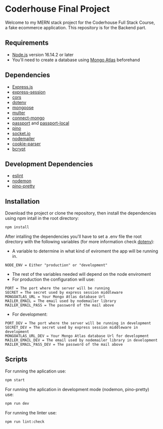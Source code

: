 # Coderhouse Final Project

Welcome to my MERN stack project for the Coderhouse Full Stack Course, a fake ecommerce application.
This repository is for the Backend part.

## Requirements

- [Node.js](https://nodejs.org/en/) version 16.14.2 or later
- You'll need to create a database using [Mongo Atlas](https://www.mongodb.com/atlas/database) beforehand

## Dependencies

- [Express.js](https://www.npmjs.com/package/express)
- [express-session](https://www.npmjs.com/package/express-session)
- [cors](https://www.npmjs.com/package/cors)
- [dotenv](https://www.npmjs.com/package/dotenv)
- [mongoose](https://www.npmjs.com/package/mongoose)
- [multer](https://www.npmjs.com/package/multer)
- [connect-mongo](https://www.npmjs.com/package/connect-mongo)
- [passport](https://www.npmjs.com/package/passport) and [passport-local](https://www.npmjs.com/package/passport-local)
- [pino](https://www.npmjs.com/package/pino)
- [socket.io](https://www.npmjs.com/package/socket.io)
- [nodemailer](https://www.npmjs.com/package/nodemailer)
- [cookie-parser](https://www.npmjs.com/package/cookie-parser)
- [bcrypt](https://www.npmjs.com/package/bcrypt)

## Development Dependencies

- [eslint](https://www.npmjs.com/package/eslint)
- [nodemon](https://www.npmjs.com/package/nodemon)
- [pino-pretty](https://www.npmjs.com/package/pino-pretty)

## Installation

Download the project or clone the repository, then install the dependencies using npm intall in the root directory:

```bash
npm install
```

After intalling the dependencies you'll have to set a .env file the root directory with the following variables (for more information check [dotenv](https://www.npmjs.com/package/dotenv)):

- A variable to determine in what kind of eviroment the app will be running in.

```
NODE_ENV = Either "production" or "development"
```

- The rest of the variables needed will depend on the node enviroment
- For production the configuration will use:

```
PORT = The port where the server will be running
SECRET = The secret used by express session middleware
MONGOATLAS_URL = Your Mongo Atlas database Url
MAILER_EMAIL = The email used by nodemailer library
MAILER_EMAIL_PASS = The password of the mail above
```

- For development:

```
PORT_DEV = The port where the server will be running in development
SECRET_DEV = The secret used by express session middleware in development
MONGOATLAS_URL_DEV = Your Mongo Atlas database Url for development
MAILER_EMAIL_DEV = The email used by nodemailer library in development
MAILER_EMAIL_PASS_DEV = The password of the mail above
```

## Scripts

For running the aplication use:

```bash
npm start
```

For running the aplication in development mode (nodemon, pino-pretty) use:

```bash
npm run dev
```

For running the linter use:

```bash
npm run lint:check
```
